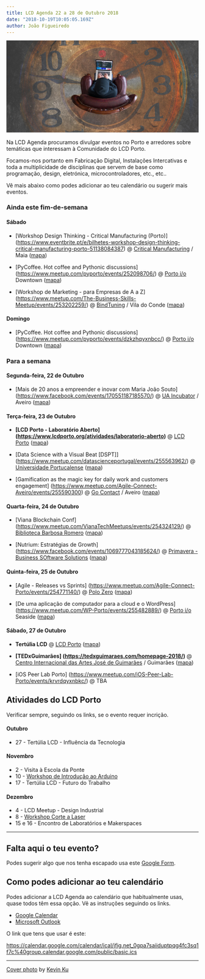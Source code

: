 ```yaml
---
title: LCD Agenda 22 a 28 de Outubro 2018
date: "2018-10-19T10:05:05.169Z"
author: João Figueiredo
---
```


![You got time!](kevin-ku-392517-unsplash.jpg)


Na LCD Agenda procuramos divulgar eventos no Porto e arredores sobre temáticas que interessam à Comunidade do LCD Porto.

Focamos-nos portanto em Fabricação Digital, Instalações Intercativas e toda a multiplicidade de disciplinas que servem de base como programação, design, eletrónica, microcontroladores, etc., etc..

Vê mais abaixo como podes adicionar ao teu calendário ou sugerir mais eventos.


### Ainda este fim-de-semana


#### Sábado

* [Workshop Design Thinking - Critical Manufacturing (Porto)]
(https://www.eventbrite.pt/e/bilhetes-workshop-design-thinking-critical-manufacturing-porto-51138084387)
@ [Critical Manufacturing](http://www.criticalmanufacturing.com/) / Maia
([mapa](https://goo.gl/maps/6dPeYTQeR7m))

* [PyCoffee. Hot coffee and Pythonic discussions]
(https://www.meetup.com/pyporto/events/252098706/)
@ [Porto i/o](http://porto.io/) Downtown
([mapa](https://maps.google.com/?cid=12457545381001472324))

* [Workshop de Marketing - para Empresas de A a Z]
(https://www.meetup.com/The-Business-Skills-Meetup/events/253202259/)
@ [BindTuning](https://bindtuning.com/) / Vila do Conde
([mapa](https://goo.gl/maps/Wyxbbj969Ry))


#### Domingo

* [PyCoffee. Hot coffee and Pythonic discussions]
(https://www.meetup.com/pyporto/events/dzkzhqyxnbcc/)
@ [Porto i/o](http://porto.io/) Downtown
([mapa](https://maps.google.com/?cid=12457545381001472324))



### Para a semana


#### Segunda-feira, 22 de Outubro

* [Mais de 20 anos a empreender e inovar com Maria João Souto]
(https://www.facebook.com/events/170551187185570/)
@ [UA Incubator](http://www.ua.pt/incubator/) / Aveiro
([mapa](https://goo.gl/maps/iiQgJyuJ11x))


#### Terça-feira, 23 de Outubro

* **[LCD Porto - Laboratório Aberto]
(https://www.lcdporto.org/atividades/laboratorio-aberto)**
@ [LCD Porto](https://lcdporto.org/)
([mapa](https://goo.gl/maps/A65zj4ZXTrp))

* [Data Science with a Visual Beat [DSPT]]
(https://www.meetup.com/datascienceportugal/events/255563962/)
@ [Universidade Portucalense](https://www.upt.pt/)
([mapa](https://goo.gl/maps/deEEATz4yDm))

* [Gamification as the magic key for daily work and customers engagement]
(https://www.meetup.com/Agile-Connect-Aveiro/events/255590300)
@ [Go Contact](https://www.gocontact.pt/) / Aveiro
([mapa](https://goo.gl/maps/GiqspEhNJ2z))


#### Quarta-feira, 24 de Outubro

* [Viana Blockchain Conf]
(https://www.meetup.com/VianaTechMeetups/events/254324129/)
@ [Biblioteca Barbosa Romero](http://www.estg.ipvc.pt/)
([mapa](https://goo.gl/maps/j3yjPpyqa7B2))

* [Nutrium: Estratégias de Growth]
(https://www.facebook.com/events/1069777043185624/)
@ [Primavera - Business SOftware Solutions](https://pt.primaverabss.com/pt/)
([mapa](https://goo.gl/maps/Gj2TbY5hRd32))


#### Quinta-feira, 25 de Outubro

* [Agile - Releases vs Sprints]
(https://www.meetup.com/Agile-Connect-Porto/events/254771140/)
@ [Polo Zero](http://polozero.fap.pt/)
([mapa](https://maps.google.com/?cid=6452894895241246126))

* [De uma aplicação de computador para a cloud e o WordPress]
(https://www.meetup.com/WP-Porto/events/255482889/)
@ [Porto i/o](http://porto.io/) Seaside
([mapa](https://maps.google.com/?cid=5216069477065432958))


#### Sábado, 27 de Outubro

* **Tertúlia LCD**
@ [LCD Porto](https://lcdporto.org/)
([mapa](https://goo.gl/maps/A65zj4ZXTrp))

* **[TEDxGuimarães]
(https://tedxguimaraes.com/homepage-2018/)**
@ [Centro Internacional das Artes José de Guimarães](http://www.ciajg.pt/) / Guimarães
([mapa](https://goo.gl/maps/BVS79UPCiHu))

* [iOS Peer Lab Porto]
(https://www.meetup.com/iOS-Peer-Lab-Porto/events/krvrdqyxnbkc/)
@ TBA



## Atividades do LCD Porto

Verificar sempre, seguindo os links, se o evento requer incrição.

#### Outubro

* 27 - Tertúlia LCD - Influência da Tecnologia


#### Novembro

* 2 - Visita à Escola da Ponte
* 10 - [Workshop de Introdução ao Arduino](https://lcdporto.org/atividades/workshop-introducao-ao-arduino)
* 17 - Tertúlia LCD - Futuro do Trabalho


#### Dezembro
* 4 - LCD Meetup - Design Industrial
* 8 - [Workshop Corte a Laser](https://lcdporto.org/atividades/workshop-de-corte-a-laser-1)
* 15 e 16 - Encontro de Laboratórios e Makerspaces



---

## Falta aqui o teu evento?

Podes sugerir algo que nos tenha escapado usa este [Google Form](https://docs.google.com/forms/d/e/1FAIpQLSd_lOqzaRXBpCmAbJ9ODMuWPgkLzaN4xABgRX6HXPpDSDUB7Q/viewform?usp=sf_link).

## Como podes adicionar ao teu calendário

Podes adicionar a LCD Agenda ao calendário que habitualmente usas, quase todos têm essa opção. Vê as instruções seguindo os links.

* [Google Calendar](https://support.google.com/calendar/answer/37100?co=GENIE.Platform%3DDesktop&hl=en)
* [Microsoft Outlook](https://support.office.com/en-us/article/Import-or-subscribe-to-a-calendar-in-Outlook-com-cff1429c-5af6-41ec-a5b4-74f2c278e98c)

O link que tens que usar é este:

https://calendar.google.com/calendar/ical/jfig.net_0gpa7saiiduptpqg4fc3sq1f7c%40group.calendar.google.com/public/basic.ics


---
<a href="https://unsplash.com/photos/aiyBwbrWWlo" target="_blank">Cover photo</a>
by <a href="http://ikukevk.com" target="_blank">Kevin Ku</a>
